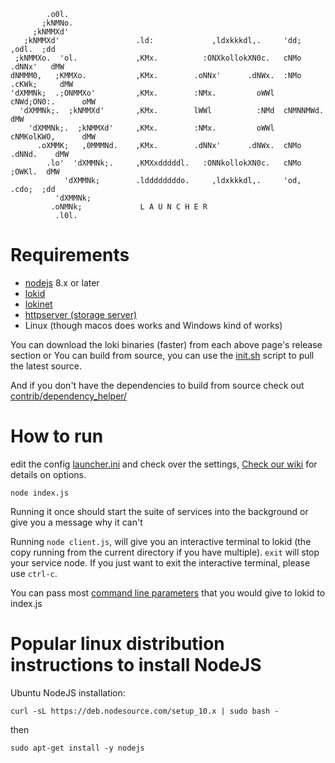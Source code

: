 ```
        .o0l.
       ;kNMNo.
     ;kNMMXd'
   ;kNMMXd'                 .ld:             ,ldxkkkdl,.     'dd;     ,odl.  ;dd
 ;kNMMXo.  'ol.             ,KMx.          :ONXkollokXN0c.   cNMo   .dNNx'   dMW
dNMMM0,   ;KMMXo.           ,KMx.        .oNNx'      .dNWx.  :NMo .cKWk;     dMW
'dXMMNk;  .;ONMMXo'         ,KMx.        :NMx.         oWWl  cNWd;ON0:.      oMW
  'dXMMNk;.  ;kNMMXd'       ,KMx.        lWWl          :NMd  cNMNNMWd.       dMW
    'dXMMNk;.  ;kNMMXd'     ,KMx.        :NMx.         oWWl  cNMKolKWO,      dMW
      .oXMMK;   ,0MMMNd.    ,KMx.        .dNNx'      .dNWx.  cNMo  .dNNd.    dMW
        .lo'  'dXMMNk;.     ,KMXxdddddl.   :ONNkollokXN0c.   cNMo    ;OWKl.  dMW
            'dXMMNk;        .lddddddddo.     ,ldxkkkdl,.     'od,     .cdo;  ;dd
          'dXMMNk;
         .oNMNk;             L A U N C H E R
          .l0l.
```

# Requirements

- [nodejs](https://nodejs.org/en/) 8.x or later
- [lokid](https://github.com/loki-project/loki)
- [lokinet](https://github.com/loki-project/loki-network)
- [httpserver (storage server)](https://github.com/loki-project/loki-storage-server)
- Linux (though macos does works and Windows kind of works)

You can download the loki binaries (faster) from each above page's release section
or
You can build from source, you can use the [init.sh](init.sh) script to pull the latest source.

And if you don't have the dependencies to build from source check out [contrib/dependency_helper/](contrib/dependency_helper/getDepsUnix.sh)

# How to run

edit the config [launcher.ini](launcher.ini) and check over the settings, [Check our wiki](https://github.com/loki-project/loki-launcher/wiki/Launcher.ini-configuration-documentation) for details on options.

`node index.js`

Running it once should start the suite of services into the background or give you a message why it can't

Running `node client.js`, will give you an interactive terminal to lokid (the copy running from the current directory if you have multiple).
`exit` will stop your service node. If you just want to exit the interactive terminal, please use `ctrl-c`.

You can pass most [command line parameters](https://lokidocs.com/Advanced/lokid/) that you would give to lokid to index.js

# Popular linux distribution instructions to install NodeJS

Ubuntu NodeJS installation:

`curl -sL https://deb.nodesource.com/setup_10.x | sudo bash -`

then

`sudo apt-get install -y nodejs`
